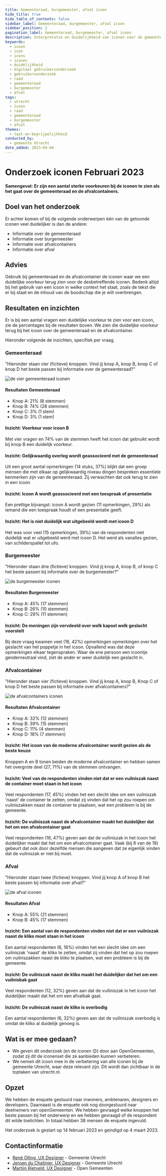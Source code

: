 ```yaml
---
title: Gemeenteraad, burgemeester, afval icoon
hide_title: true
hide_table_of_contents: false
sidebar_label: Gemeenteraad, burgemeester, afval icoon
sidebar_position: 2
pagination_label: Gemeenteraad, burgemeester, afval icoon
description: Interpretatie en duidelijkheid van iconen voor de gemeenteraad, burgemeester en afval.
keywords:
  - icoon
  - icon
  - icons
  - iconen
  - duidelijkheid
  - digitaal gebruikersonderzoek
  - gebruikersonderzoek
  - raad
  - gemeenteraad
  - burgemeester
  - afval
tags:
  - utrecht
  - icoon
  - raad
  - gemeenteraad
  - burgemeester
  - afval
themes:
  - taal-en-begrijpelijkheid
conducted_by:
  - gemeente Utrecht
date_added: 2023-04-04
---
```


<!-- @license CC0-1.0 -->

# Onderzoek iconen Februari 2023

**Samengevat: Er zijn een aantal sterke voorkeuren bij de iconen te zien als het gaat over de gemeenteraad en de afvalcontainers.**

## Doel van het onderzoek

Er achter komen of bij de volgende onderwerpen één van de getoonde iconen veel duidelijker is dan de andere:

- Informatie over de gemeenteraad
- Informatie over burgemeester
- Informatie over afvalcontainers
- Informatie over afval

## Advies

Gebruik bij gemeenteraad en de afvalcontainer de iconen waar we een duidelijke voorkeur terug zien voor de desbetreffende iconen. Bedenk altijd bij het gebruik van een icoon in welke context het staat, zoals de tekst die er bij staat en de inhoud van de boodschap die je wilt overbrengen.

## Resultaten en inzichten

Er is bij een aantal vragen een duidelijke voorkeur te zien voor een icoon, zie de percentages bij de resultaten boven. We zien die duidelijke voorkeur terug bij het icoon over de gemeenteraad en de afvalcontainer.

Hieronder volgende de inzichten, specifiek per vraag.

### Gemeenteraad

"Hieronder staan vier (fictieve) knoppen. Vind jij knop A, knop B, knop C of knop D het beste passen bij informatie over de gemeenteraad?"

![de vier gemeenteraad iconen](https://raw.githubusercontent.com/nl-design-system/gebruikersonderzoeken/assets/utrecht-februari-2023__gemeenteraad.png)

#### Resultaten Gemeenteraad

- Knop A: 21% (8 stemmen)
- Knop B: 74% (28 stemmen)
- Knop C: 3% (1 stem)
- Knop D: 3% (1 stem)

#### Inzicht: Voorkeur voor icoon B

Met vier vragen en 74% van de stemmen heeft het icoon dat gebruikt wordt bij knop B een duidelijk voorkeur.

#### Inzicht: Gelijkwaardig overleg wordt geassocieerd met de gemeenteraad

Uit een groot aantal opmerkingen (14 stuks, 37%) blijkt dat een groep mensen die met elkaar op gelijkwaardig niveau dingen bespreken essentiele kenmerken zijn van de gemeenteraad. Zij verwachten dat ook terug te zien in een icoon

#### Inzicht: Icoon A wordt geassocieerd met een toespraak of presentatie

Een prettige bijvangst: icoon A wordt gezien (11 opmerkingen, 29%) als iemand die een toespraak houdt of een presentatie geeft.

#### Inzicht: Het is niet duidelijk wat uitgebeeld wordt met icoon D

Het was voor veel (15 opmerkingen, 39%) van de respondenten niet duidelijk wat er uitgebeeld werd met icoon D. Het werd als vanalles gezien, van schilderspallet tot ufo.

### Burgemeester

"Hieronder staan drie (fictieve) knoppen. Vind jij knop A, knop B, of knop C het beste passen bij informatie over de burgemeester?"

![de burgemeester iconen](https://raw.githubusercontent.com/nl-design-system/gebruikersonderzoeken/assets/utrecht-februari-2023__burgemeester.png)

#### Resultaten Burgemeester

- Knop A: 45% (17 stemmen)
- Knop B: 26% (10 stemmen)
- Knop C: 29% (11 stemmen)

#### Inzicht: De meningen zijn vervdeeld over welk kapsel welk geslacht voorstelt

Bij deze vraag kwamen veel (16, 42%) opmerkingen opmerkingen over het geslacht van het poppetje in het icoon. Opvallend was dat deze opmerkingen elkaar tegenspraken. Waar de ene persoon een icoontje genderneutraal vind, ziet de ander er weer duidelijk een geslacht in.

### Afvalcontainer

"Hieronder staan vier (fictieve) knoppen. Vind jij knop A, knop B, Knop C of knop D het beste passen bij informatie over afvalcontainers?"

![de afvalcontainers iconen](https://raw.githubusercontent.com/nl-design-system/gebruikersonderzoeken/assets/utrecht-februari-2023__afvalcontainer.png)

#### Resultaten Afvalcontainer

- Knop A: 32% (12 stemmen)
- Knop B: 39% (15 stemmen)
- Knop C: 11% (4 stemmen)
- Knop D: 18% (7 stemmen)

#### Inzicht: Het icoon van de moderne afvalcontainer wordt gezien als de beste keuze

Knoppen A en B tonen beiden de moderne afvalcontainer en hebben samen het overgrote deel (27, 71%) van de stemmen ontvangen.

#### Inzicht: Veel van de respondenten vinden niet dat er een vuilniszak naast de container moet staan in het icoon

Veel respondenten (17, 45%) vinden het een slecht idee om een vuilniszak 'naast' de container te zetten, omdat zij vinden dat het op zou roepen om vuilniszakken naast de container te plaatsen, wat een probleem is bij de gemeente.

#### Inzicht: De vuilniszak naast de afvalcontainer maakt het duidelijker dat het om een afvalcontainer gaat

Veel respondenten (18, 47%) geven aan dat de vuiliniszak in het icoon het duidelijker maakt dat het om een afvalcontainer gaat. Vaak (bij 6 van de 18) gebeurt dat ook door dezelfde mensen die aangeven dat ze eigenlijk vinden dat de vuilniszak er niet bij moet.

### Afval

"Hieronder staan twee (fictieve) knoppen. Vind jij knop A of knop B het beste passen bij informatie over afval?"

![de afval iconen](https://raw.githubusercontent.com/nl-design-system/gebruikersonderzoeken/assets/utrecht-februari-2023__afval.png)

#### Resultaten Afval

- Knop A: 55% (21 stemmen)
- Knop B: 45% (17 stemmen)

#### Inzicht: Een aantal van de respondenten vinden niet dat er een vuilniszak naast de kliko moet staan in het icoon

Een aantal respondenten (6, 16%) vinden het een slecht idee om een vuilniszak 'naast' de kliko te zetten, omdat zij vinden dat het op zou roepen om vuilniszakken naast de kliko te plaatsen, wat een probleem is bij de gemeente.

#### Inzicht: De vuilniszak naast de kliko maakt het duidelijker dat het om een vuilnisbak gaat

Veel respondenten (12, 32%) geven aan dat de vuiliniszak in het icoon het duidelijker maakt dat het om een afvalbak gaat.

#### Inzicht: De vuilniszak naast de kliko is overbodig

Een aantal respondenten (6, 32%) geven aan dat de vuiliniszak overbodig is omdat de kliko al duidelijk genoeg is.

## Wat is er mee gedaan?

- We geven dit onderzoek (en de iconen 😊) door aan OpenGemeenten, zodat zij dit de iconenset die ze aanbieden kunnen verbeteren.
- We nemen dit icoon mee in de verbetering van alle iconen bij de gemeente Utrecht, waar deze relevant zijn. Dit wordt dan zichtbaar in de toptaken van utrecht.nl.

## Opzet

We hebben de enquete gestuurd naar inwoners, ambtenaren, designers en developers. Daarnaast is de enquete ook nog doorgestuurd naar deelnemers van openGemeenten. We hebben gevraagd welke knoppen het beste passen bij het onderwerp en we hebben gevraagd of de respondent dit wilde toelichten. In totaal hebben 38 mensen de enquete ingevuld.

Het onderzoek is gestart op 14 februari 2023 en geindigd op 4 maart 2023.

## Contactinformatie

- [René Olling, UX Designer](mailto:r.olling@utrecht.nl) - Gemeente Utrecht
- [Jeroen du Chatinier, UX Designer](mailto:j.du.chatinier@utrecht.nl) - Gemeente Utrecht
- [Martijn Rietveld, UX Designer](mailto:martijn@opengemeenten.nl) - Open Gemeenten
